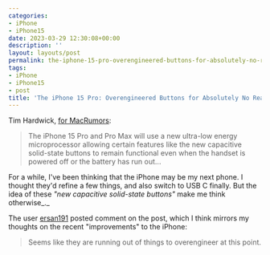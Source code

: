 ```yaml
---
categories:
- iPhone
- iPhone15
date: 2023-03-29 12:30:08+00:00
description: ''
layout: layouts/post
permalink: the-iphone-15-pro-overengineered-buttons-for-absolutely-no-reason/
tags:
- iPhone
- iPhone15
- post
title: 'The iPhone 15 Pro: Overengineered Buttons for Absolutely No Reason'
---
```


Tim Hardwick, [for MacRumors](https://www.macrumors.com/2023/03/29/iphone-15-pro-low-energy-microprocessor/):

> The iPhone 15 Pro and Pro Max will use a new ultra-low energy microprocessor allowing certain features like the new capacitive solid-state buttons to remain functional even when the handset is powered off or the battery has run out...

For a while, I've been thinking that the iPhone may be my next phone. I thought they'd refine a few things, and also switch to USB C finally. But the idea of these _"new capacitive solid-state buttons"_ make me think otherwise_._

The user [ersan191](https://forums.macrumors.com/posts/32063439) posted comment on the post, which I think mirrors my thoughts on the recent "improvements" to the iPhone:

> Seems like they are running out of things to overengineer at this point.